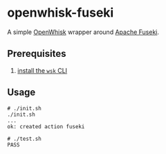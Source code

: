 # openwhisk-fuseki

A simple [OpenWhisk](https://github.com/openwhisk/openwhisk) wrapper
around [Apache
Fuseki](https://jena.apache.org/documentation/fuseki2/).

## Prerequisites

 1. [install the `wsk` CLI](https://bluemix.net/openwhisk/cli)


## Usage

```
# ./init.sh
./init.sh
...
ok: created action fuseki

# ./test.sh
PASS
```

